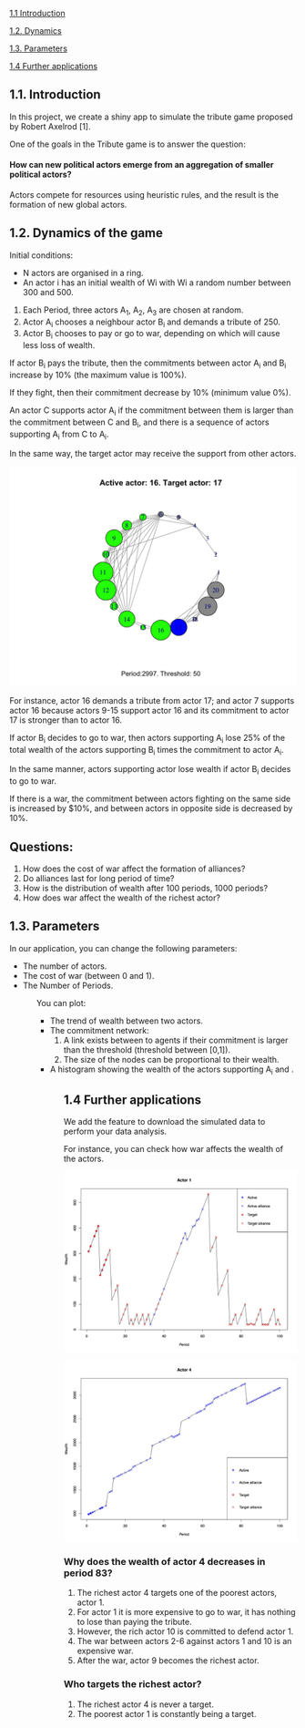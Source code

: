 
<a href="#introduction"> 1.1 Introduction </a>

<a href="#dynamics"> 1.2. Dynamics </a>

<a href="#parameters"> 1.3. Parameters </a>

<a href="application">  1.4 Further applications </a>


<h2 id="introduction"> 1.1. Introduction </h2>
In this project, we create a shiny app to simulate the tribute game proposed by Robert Axelrod [1].

One of the goals in the Tribute game is to answer the question:
<h4>How can new political actors emerge from an aggregation of smaller political actors? </h4>
Actors compete for resources using heuristic rules, and the result is the formation of new global actors.

<h2 id="dynamics"> 1.2. Dynamics of the game  </h2>
Initial conditions:
<ul>
<li>N actors are organised in a ring. </li>
<li>An  actor i has an initial wealth of Wi with Wi a random number between 300 and 500. </li>
</ul>
<ol>
<li> Each Period, three actors A<sub>1</sub>, A<sub>2</sub>, A<sub>3</sub> are chosen at random. </li>
<li> Actor A<sub>i</sub> chooses a neighbour actor B<sub>i</sub> and demands a tribute of 250. </li>
<li> Actor B<sub>i</sub> chooses to pay or go to war, depending on which will cause less loss of wealth. </li>
</ol>

<p> If  actor B<sub>i</sub> pays the tribute, then the commitments between actor A<sub>i</sub> and B<sub>i</sub> increase by 10% (the maximum value is 100%).</p>
<p> If they fight, then their commitment decrease by 10% (minimum value 0%). </p>

<p> An actor C  supports actor A<sub>i</sub> if the commitment between them is larger than the commitment between C and B<sub>i</sub>, 
and there is a sequence of actors supporting A<sub>i</sub> from C to A<sub>i</sub>. </p>
<p> In the same way, the target actor may receive the support from other actors. </p>

![Screenshot](Period2997.png)
<p> For instance, actor 16 demands a tribute from actor 17; and actor 7 supports actor 16 
because actors 9-15 support actor 16 and its commitment to actor 17 is stronger than to actor 16. </p>


<p> If actor B<sub>i</sub> decides to go to war, then actors supporting A<sub>i</sub> lose 25% of the  total wealth of the actors supporting B<sub>i</sub> times the commitment to actor A<sub>i</sub>. </p>
<p> In the same manner, actors supporting actor <sub>
</sub> lose wealth if actor B<sub>i</sub> decides to go to war.
<p> If there is a war, the commitment between actors fighting on the same side is increased by $10%, 
and between actors in opposite side is decreased by  10%.</p>




<h2>Questions:</h2>
<ol>
<li> How does the cost of war affect the formation of alliances? </li>
<li> Do alliances last for long period of time? </li>
<li> How is the distribution of wealth after 100 periods, 1000 periods?   </li>
<li> How does war affect the wealth of the richest actor? </li>

</ol>


<h2 id="#parameters"> 1.3. Parameters </h2>
In our application, you can change the following parameters:
<ul>
<li> The number of actors. </li>
<li>  The cost of war (between 0 and 1). </li>
<li> The Number of Periods.   </li>
<ul>

You can plot:
<ul>
<li> The trend of wealth between two actors.  </li>
<li> The commitment network:
<ol>
<li> A link exists between to agents if their commitment is larger than the threshold (threshold between [0,1]). </li>
<li> The size of the nodes can be proportional to their wealth. </li>
</ol>
</li>
<li>
A histogram showing the wealth of the actors supporting A<sub>i</sub> and 
.
</li>
<ul>


<h2 id="#application"> 1.4 Further applications</h2>
<p> We add the feature to download the simulated data to perform your data analysis. </p>
For instance, you can check how war affects the wealth of the actors.

![Screenshot](actor1_war.png)

![Screenshot](actor4_war.png)

<h3> Why does the wealth of actor 4 decreases in period 83?</h3>
<ol>
<li> The richest actor 4 targets one of the poorest actors, actor 1. </li>
<li> For actor 1 it is more expensive to go to war, it has nothing to lose than paying the tribute. </li>
<li> However, the rich actor 10 is committed to defend actor 1. </li>
<li> The war between actors 2-6 against actors 1 and 10 is an expensive war. </li>
<li> After the war, actor 9 becomes the richest actor. </li>
</ol>

<h3> Who targets the richest actor?  </h3>

<ol>
<li>The richest  actor 4 is never a target.  </li>
<li> The poorest actor 1 is constantly being a target. </li>
</ol>


